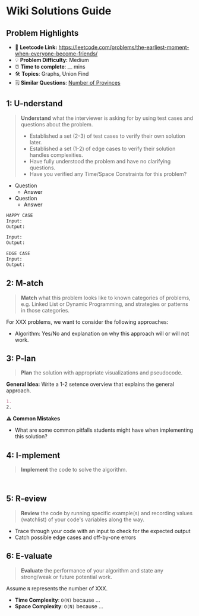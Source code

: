 # Wiki Solutions Guide

## Problem Highlights

* 🔗 **Leetcode Link:** <https://leetcode.com/problems/the-earliest-moment-when-everyone-become-friends/>
* 💡 **Problem Difficulty:** Medium
* ⏰ **Time to complete**: __ mins
* 🛠️ **Topics**: Graphs, Union Find
* 🗒️ **Similar Questions**: [Number of Provinces](https://leetcode.com/problems/number-of-provinces/)
    
## 1: U-nderstand
 
> **Understand** what the interviewer is asking for by using test cases and questions about the problem.
> 
> - Established a set (2-3) of test cases to verify their own solution later.
> - Established a set (1-2) of edge cases to verify their solution handles complexities.
> - Have fully understood the problem and have no clarifying questions.
> - Have you verified any Time/Space Constraints for this problem?

- Question
  - Answer
- Question
  - Answer 
   
```markdown
HAPPY CASE
Input:
Output:

Input:
Output:

EDGE CASE
Input:
Output:
```   
    
## 2: M-atch

<!-- See https://docs.google.com/document/d/1hYT1hoOJ6pFIt8A5q-PIZmYP7pB4WqlzyUJgFx9x2mY/edit#heading=h.ya2de4n4zsds for list of algorithms based on question type-->

> **Match** what this problem looks like to known categories of problems, e.g. Linked List or Dynamic Programming, and strategies or patterns in those categories.

For XXX problems, we want to consider the following approaches:

* Algorithm: Yes/No and explanation on why this approach will or will not work.


## 3: P-lan

> **Plan** the solution with appropriate visualizations and pseudocode.

**General Idea:** Write a 1-2 setence overview that explains the general approach.

```markdown
1. 
2.
```

**⚠️ Common Mistakes**

* What are some common pitfalls students might have when implementing this solution?

## 4: I-mplement

> **Implement** the code to solve the algorithm.

```python

```
```java

```
    
## 5: R-eview

> **Review** the code by running specific example(s) and recording values (watchlist) of your code's variables along the way.

- Trace through your code with an input to check for the expected output
- Catch possible edge cases and off-by-one errors

## 6: E-valuate

> **Evaluate** the performance of your algorithm and state any strong/weak or future potential work.

Assume `N` represents the number of XXX.

* **Time Complexity**: `O(N)` because ...
* **Space Complexity**: `O(N)` because ...